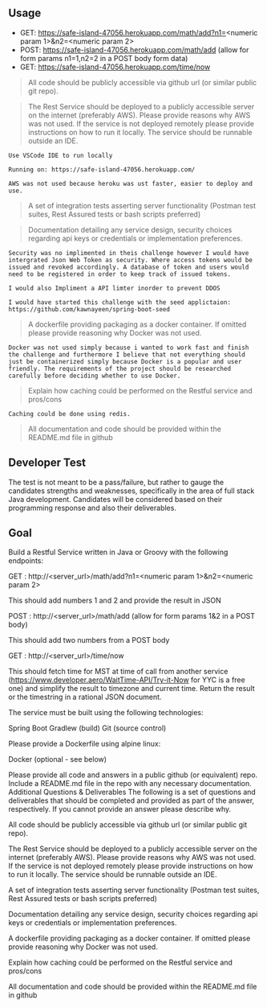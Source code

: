 ## Usage

- GET: https://safe-island-47056.herokuapp.com/math/add?n1=<numeric param 1>&n2=<numeric param 2>
- POST: https://safe-island-47056.herokuapp.com/math/add	(allow for form params n1=1,n2=2 in a POST body form data)
- GET: https://safe-island-47056.herokuapp.com/time/now

> All code should be publicly accessible via github url (or similar public git repo).

> The Rest Service should be deployed to a publicly accessible server on the internet (preferably AWS). Please provide reasons why AWS was not used. If the service is not deployed remotely please provide instructions on how to run it locally. The service should be runnable outside an IDE.

```
Use VSCode IDE to run locally

Running on: https://safe-island-47056.herokuapp.com/

AWS was not used because heroku was ust faster, easier to deploy and use.
```

> A set of integration tests asserting server functionality (Postman test suites, Rest Assured tests or bash scripts preferred)

> Documentation detailing any service design, security choices regarding api keys or credentials or implementation preferences.

```
Security was no implimented in theis challenge however I would have intergrated Json Web Token as security. Where access tokens would be issued and revoked accordingly. A database of token and users would need to be registered in order to keep track of issued tokens.

I would also Impliment a API limter inorder to prevent DDOS

I would have started this challenge with the seed applictaion: https://github.com/kawnayeen/spring-boot-seed
```

> A dockerfile providing packaging as a docker container. If omitted please provide reasoning why Docker was not used.

```
Docker was not used simply because i wanted to work fast and finish the challenge and furthermore I believe that not everything should just be containerized simply because Docker is a popular and user friendly. The requirements of the project should be researched carefully before deciding whether to use Docker.
```

> Explain how caching could be performed on the Restful service and pros/cons

```
Caching could be done using redis.
```

> All documentation and code should be provided within the README.md file in github

## Developer Test

The test is not meant to be a pass/failure, but rather to gauge the candidates strengths and weaknesses, specifically in the area of full stack Java development. Candidates will be considered based on their programming response and also their deliverables.

## Goal

Build a Restful Service written in Java or Groovy with the following endpoints:

GET : http://<server_url>/math/add?n1=<numeric param 1>&n2=<numeric param 2>

This should add numbers 1 and 2 and provide the result in JSON

POST : http://<server_url>/math/add	(allow for form params 1&2 in a POST body)

This should add two numbers from a POST body

GET : http://<server_url>/time/now 

This should fetch time for MST at time of call from another service (https://www.developer.aero/WaitTime-API/Try-it-Now for YYC is a free one) and simplify the result to timezone and current time.  Return the result or the timestring in a rational JSON document.  

The service must be built using the following technologies:

Spring Boot
Gradlew (build)
Git (source control)

Please provide a Dockerfile using alpine linux:

Docker (optional - see below)

Please provide all code and answers in a public github (or equivalent) repo. Include a README.md file in the repo with any necessary documentation.
Additional Questions & Deliverables
The following is a set of questions and deliverables that should be completed and provided as part of the answer, respectively. If you cannot provide an answer please describe why. 

All code should be publicly accessible via github url (or similar public git repo).

The Rest Service should be deployed to a publicly accessible server on the internet (preferably AWS). Please provide reasons why AWS was not used. If the service is not deployed remotely please provide instructions on how to run it locally. The service should be runnable outside an IDE.

A set of integration tests asserting server functionality (Postman test suites, Rest Assured tests or bash scripts preferred)

Documentation detailing any service design, security choices regarding api keys or credentials or implementation preferences.

A dockerfile providing packaging as a docker container. If omitted please provide reasoning why Docker was not used.

Explain how caching could be performed on the Restful service and pros/cons

All documentation and code should be provided within the README.md file in github
